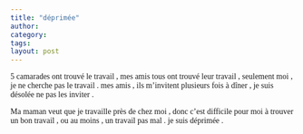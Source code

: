 ```yaml
---
title: "déprimée"
author:
category: 
tags: 
layout: post
---
```

<font face="Times New Roman">5 camarades ont trouvé le travail , mes amis tous ont trouvé leur travail , seulement moi , je ne cherche pas le travail . mes amis , ils m’invitent plusieurs fois à dîner , je suis désolée ne pas les inviter . </font>

<font face="Times New Roman">Ma maman veut que je travaille près de chez moi , donc c’est difficile pour moi à trouver un bon travail , ou au moins , un travail pas mal . je suis déprimée .</font>

